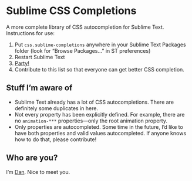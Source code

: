 # Sublime CSS Completions
A more complete library of CSS autocompletion for Sublime Text. Instructions for use:

1. Put `css.sublime-completions` anywhere in your Sublime Text Packages folder (look for “Browse Packages...” in ST preferences)
2. Restart Sublime Text
3. [Party!](http://gif.daneden.me/winner.gif)
4. Contribute to this list so that everyone can get better CSS completion.

## Stuff I’m aware of
- Sublime Text already has a lot of CSS autocompletions. There are definitely some duplicates in here.
- Not every property has been explicitly defined. For example, there are no `animation-***` properties—only the root animation property.
- Only properties are autocompleted. Some time in the future, I’d like to have both properties and valid values autocompleted. If anyone knows how to do that, please contribute!

## Who are you?
I’m [Dan](//github.com/daneden). Nice to meet you.
